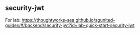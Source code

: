 ## security-jwt

For lab: https://thoughtworks-sea.github.io/sgunited-guides/#/backend/security-jwt?id=lab-quick-start-security-jwt
